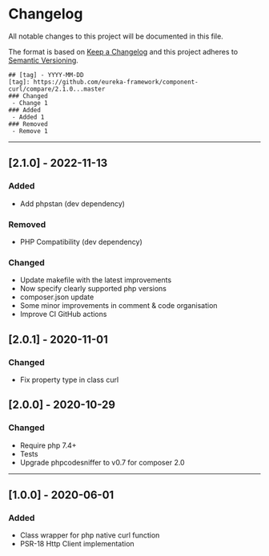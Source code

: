 # Changelog
All notable changes to this project will be documented in this file.

The format is based on [Keep a Changelog](http://keepachangelog.com/en/1.0.0/)
and this project adheres to [Semantic Versioning](http://semver.org/spec/v2.0.0.html).

```
## [tag] - YYYY-MM-DD
[tag]: https://github.com/eureka-framework/component-curl/compare/2.1.0...master
### Changed
 - Change 1
### Added
 - Added 1
### Removed
 - Remove 1
```

----

## [2.1.0] - 2022-11-13
### Added
 - Add phpstan (dev dependency)
### Removed
 - PHP Compatibility (dev dependency)
### Changed
 - Update makefile with the latest improvements
 - Now specify clearly supported php versions
 - composer.json update
 - Some minor improvements in comment & code organisation
 - Improve CI GitHub actions

## [2.0.1] - 2020-11-01
### Changed
 - Fix property type in class curl

## [2.0.0] - 2020-10-29
### Changed
 - Require php 7.4+
 - Tests
 - Upgrade phpcodesniffer to v0.7 for composer 2.0

----

## [1.0.0] - 2020-06-01
### Added
 - Class wrapper for php native curl function
 - PSR-18 Http Client implementation
